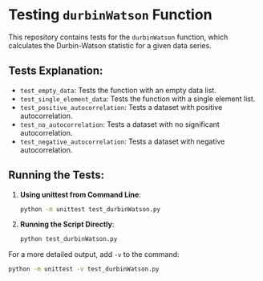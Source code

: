 # Testing `durbinWatson` Function

This repository contains tests for the `durbinWatson` function, which calculates the Durbin-Watson statistic for a given data series.

## Tests Explanation:

- `test_empty_data`: Tests the function with an empty data list.
- `test_single_element_data`: Tests the function with a single element list.
- `test_positive_autocorrelation`: Tests a dataset with positive autocorrelation.
- `test_no_autocorrelation`: Tests a dataset with no significant autocorrelation.
- `test_negative_autocorrelation`: Tests a dataset with negative autocorrelation.

## Running the Tests:

1. **Using unittest from Command Line**:
   ```bash
   python -m unittest test_durbinWatson.py
   ```

2. **Running the Script Directly**:
   ```bash
   python test_durbinWatson.py
   ```

For a more detailed output, add `-v` to the command:
   ```bash
   python -m unittest -v test_durbinWatson.py
   ```